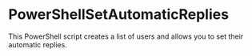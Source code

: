 # PowerShellSetAutomaticReplies
This PowerShell script creates a list of users and allows you to set their automatic replies.

